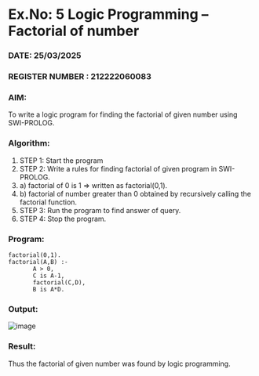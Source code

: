 # Ex.No: 5   Logic Programming – Factorial of number   
### DATE:  25/03/2025                                                                  
### REGISTER NUMBER : 212222060083
### AIM: 
To  write  a logic program for finding the factorial of given number using SWI-PROLOG. 
### Algorithm:
1. STEP 1: Start the program
2. STEP 2:  Write a rules for finding factorial of given program in SWI-PROLOG.
3.   a)	factorial of 0 is 1 => written as factorial(0,1).
4.   b)	factorial of number greater than 0 obtained by recursively calling the factorial    function.
5. STEP 3: Run the program  to find answer of  query.
6. STEP 4: Stop the program.


### Program:

    factorial(0,1).
    factorial(A,B) :-  
           A > 0, 
           C is A-1,
           factorial(C,D),
           B is A*D.

### Output:

![image](https://github.com/user-attachments/assets/429b013a-5325-4a8a-98c6-b2c86096d552)




### Result:
Thus the factorial of given number was found by logic programming. 
